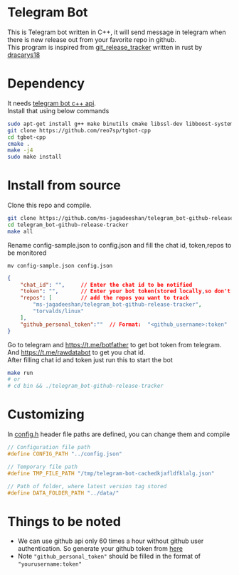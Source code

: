 # Telegram Bot
This is Telegram bot written in C++, it will send message in telegram when there is new release out from your favorite repo in github.    
This program is inspired from [git_release_tracker](https://github.com/dracarys18/git_release_tracker) written in rust by [dracarys18](https://github.com/dracarys18)

# Dependency 
It needs [telegram bot c++ api](https://github.com/reo7sp/tgbot-cpp).    
Install that using below commands
```sh
sudo apt-get install g++ make binutils cmake libssl-dev libboost-system-dev zlib1g-dev libcurl4-openssl-dev
git clone https://github.com/reo7sp/tgbot-cpp
cd tgbot-cpp
cmake .
make -j4
sudo make install
```

# Install from source
Clone this repo and compile.
```sh
git clone https://github.com/ms-jagadeeshan/telegram_bot-github-release-tracker.git
cd telegram_bot-github-release-tracker
make all
```
Rename config-sample.json to config.json and fill the chat id, token,repos to be monitored    

`mv config-sample.json config.json`
```json
{
    "chat_id": "",     // Enter the chat id to be notified
    "token": "",       // Enter your bot token(stored locally,so don't have to worry)
    "repos": [         // add the repos you want to track
        "ms-jagadeeshan/telegram_bot-github-release-tracker",
        "torvalds/linux"
    ],
    "github_personal_token":""  // Format:  "<github_username>:token"
}
```
Go to telegram and https://t.me/botfather to get bot token from telegram.    
And https://t.me/rawdatabot to get you chat id.    
After filling chat id and token just run this to start the bot
```sh
make run
# or
# cd bin && ./telegram_bot-github-release-tracker
```

# Customizing
In [config.h](./include/config.h) header file paths are defined, you can change them and compile
```c++
// Configuration file path
#define CONFIG_PATH "../config.json"

// Temporary file path
#define TMP_FILE_PATH "/tmp/telegram-bot-cachedkjafldfklalg.json"

// Path of folder, where latest version tag stored
#define DATA_FOLDER_PATH "../data/"
```

# Things to be noted
- We can use github api only 60 times a hour without github user authentication. So generate your github token from [here](https://github.com/settings/tokens)
- Note `"github_personal_token"` should be filled in the format of `"yourusername:token"`

